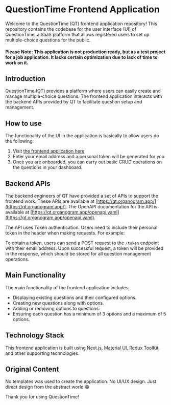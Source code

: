 # QuestionTime Frontend Application

Welcome to the QuestionTime (QT) frontend application repository! This repository contains the codebase for the user interface (UI) of QuestionTime, a SaaS platform that allows registered users to set up multiple-choice questions for the public.

#### Please Note: This application is not production ready, but as a test project for a job application. It lacks certain optimization due to lack of time to work on it.

## Introduction

QuestionTime (QT) provides a platform where users can easily create and manage multiple-choice questions. The frontend application interacts with the backend APIs provided by QT to facilitate question setup and management.

## How to use

The functionality of the UI in the application is basically to allow users do the following:

1. Visit [the frontend application here](https://questiontime-chi.vercel.app/)
2. Enter your email address and a personal token will be generated for you
3. Once you are onboarded, you can carry out basic CRUD operations on the questions in your dashboard.

## Backend APIs

The backend engineers of QT have provided a set of APIs to support the frontend work. These APIs are available at [https://qt.organogram.app/](https://qt.organogram.app/). The OpenAPI documentation for the API is available at [https://qt.organogram.app/openapi.yaml](https://qt.organogram.app/openapi.yaml).

The API uses Token authentication. Users need to include their personal token in the header when making requests. For example:

To obtain a token, users can send a POST request to the `/token` endpoint with their email address. Upon successful request, a token will be provided in the response, which should be stored for all question management operations.

## Main Functionality

The main functionality of the frontend application includes:

- Displaying existing questions and their configured options.
- Creating new questions along with options.
- Adding or removing options to questions.
- Ensuring each question has a minimum of 3 options and a maximum of 5 options.

## Technology Stack

This frontend application is built using [Next.js](https://nextjs.org/), [Material UI](https://mui.com/), [Redux ToolKit](https://redux-toolkit.js.org/), and other supporting technologies.

## Original Content

No templates was used to create the application. No UI/UX design. Just direct design from the abstract world 😁

Thank you for using QuestionTime!
